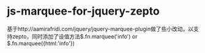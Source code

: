 # js-marquee-for-jquery-zepto
基于http://aamirafridi.com/jquery/jquery-marquee-plugin做了些小改动，以支持zepto，同时添加了设值方法$.fn.marquee('info') or $.fn.marquee({html:'info'})